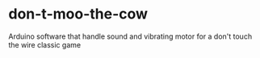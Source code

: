 # don-t-moo-the-cow
Arduino software that handle sound and vibrating motor for a don't touch the wire classic game
